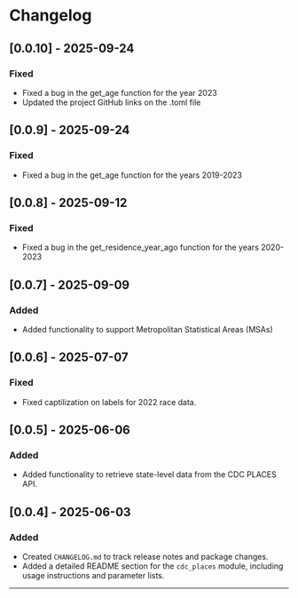 # Changelog

## [0.0.10] - 2025-09-24

### Fixed 
- Fixed a bug in the get_age function for the year 2023
- Updated the project GitHub links on the .toml file

## [0.0.9] - 2025-09-24

### Fixed 
- Fixed a bug in the get_age function for the years 2019-2023

## [0.0.8] - 2025-09-12

### Fixed 
- Fixed a bug in the get_residence_year_ago function for the years 2020-2023

## [0.0.7] - 2025-09-09

### Added
- Added functionality to support Metropolitan Statistical Areas (MSAs)

## [0.0.6] - 2025-07-07

### Fixed
- Fixed captilization on labels for 2022 race data. 

## [0.0.5] - 2025-06-06

### Added
- Added functionality to retrieve state-level data from the CDC PLACES API.

## [0.0.4] - 2025-06-03

### Added
- Created `CHANGELOG.md` to track release notes and package changes.
- Added a detailed README section for the `cdc_places` module, including usage instructions and parameter lists.

---